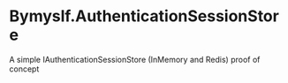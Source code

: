 # Bymyslf.AuthenticationSessionStore
A simple IAuthenticationSessionStore (InMemory and Redis) proof of concept
